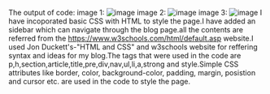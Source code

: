 The output of code:
image 1:
![image](https://github.com/Akshay-Coded/HTML-Blog/assets/131320419/b509fc9a-1178-4585-87e9-c35238f3fa99)
image 2:
![image](https://github.com/Akshay-Coded/HTML-Blog/assets/131320419/c8153b12-fbf9-4732-9ff9-c368a7a2881e)
image 3:
![image](https://github.com/Akshay-Coded/HTML-Blog/assets/131320419/e0feb5f7-9891-40da-90eb-0e68230da6ff)
I have incoporated basic CSS with HTML to style the page.I have added an sidebar which can navigate through the
blog page.all the contents are referred from the https://www.w3schools.com/html/default.asp website.I used
Jon Duckett's-"HTML and CSS" and w3schools website for reffering syntax and ideas for my blog.The tags that were used in the code are
p,h,section,article,title,pre,div,nav,ul,li,a,strong and style.Simple CSS attributes like border, color, background-color, padding, 
margin, posistion and cursor etc. are used in the code to style the page.


